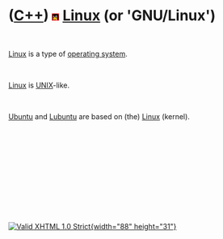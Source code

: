 



 

 

 

 

 

([C++](Cpp.htm)) ![Linux](PicLinux.png) [Linux](CppLinux.htm) (or 'GNU/Linux')
==============================================================================

 

[Linux](CppLinux.htm) is a type of [operating system](CppOs.htm).

 

[Linux](CppLinux.htm) is [UNIX](CppUnix.htm)-like.

 

[Ubuntu](CppUbuntu.htm) and [Lubuntu](CppLubuntu.htm) are based on (the)
[Linux](CppLinux.htm) (kernel).

 

 

 

 

 





 

[![Valid XHTML 1.0 Strict](valid-xhtml10.png){width="88"
height="31"}](http://validator.w3.org/check?uri=referer)
